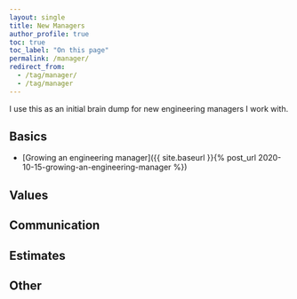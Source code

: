 ```yaml
---
layout: single
title: New Managers
author_profile: true
toc: true
toc_label: "On this page"
permalink: /manager/
redirect_from:
  - /tag/manager/
  - /tag/manager
---
```


I use this as an initial brain dump for new engineering managers I work with.

## Basics
- [Growing an engineering manager]({{ site.baseurl }}{% post_url 2020-10-15-growing-an-engineering-manager %})

## Values

## Communication

## Estimates

## Other